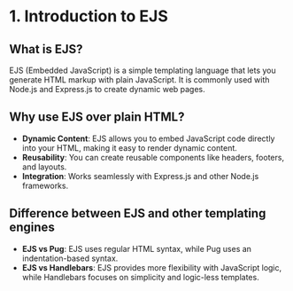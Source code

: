 # 1. Introduction to EJS

## What is EJS?
EJS (Embedded JavaScript) is a simple templating language that lets you generate HTML markup with plain JavaScript. It is commonly used with Node.js and Express.js to create dynamic web pages.

## Why use EJS over plain HTML?
- **Dynamic Content**: EJS allows you to embed JavaScript code directly into your HTML, making it easy to render dynamic content.
- **Reusability**: You can create reusable components like headers, footers, and layouts.
- **Integration**: Works seamlessly with Express.js and other Node.js frameworks.

## Difference between EJS and other templating engines
- **EJS vs Pug**: EJS uses regular HTML syntax, while Pug uses an indentation-based syntax.
- **EJS vs Handlebars**: EJS provides more flexibility with JavaScript logic, while Handlebars focuses on simplicity and logic-less templates.
